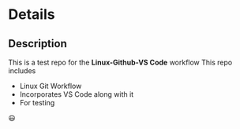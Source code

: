 # Details

## Description
This is a test repo for the **Linux-Github-VS Code** workflow
This repo includes
* Linux Git Workflow
* Incorporates VS Code along with it
* For testing 

:smiley:
